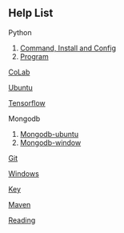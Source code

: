 ## Help List

Python
1. [Command, Install and Config](./python/python.md)
2. [Program](./python/python-cmd-program.md)

[CoLab](./colab/colab.md)

[Ubuntu](./ubumtu/ubuntu.md)

[Tensorflow](./tensorflow/tensorflow.md)

Mongodb
1. [Mongodb-ubuntu](./mongodb/mongodb-ubuntu.md)
2. [Mongodb-window](./mongodb/mongodb-windows.md)

[Git](./git/git-cmd.md)

[Windows](./windows/windows-cmd.md)  

[Key](./key/menu.md)

[Maven](./maven/maven-cmd.md)

[Reading](./web-link/ai.md)
